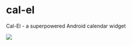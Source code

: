 # cal-el
Cal-El - a superpowered Android calendar widget

[![](https://jitpack.io/v/SpaceBison/cal-el.svg)](https://jitpack.io/#SpaceBison/cal-el)
